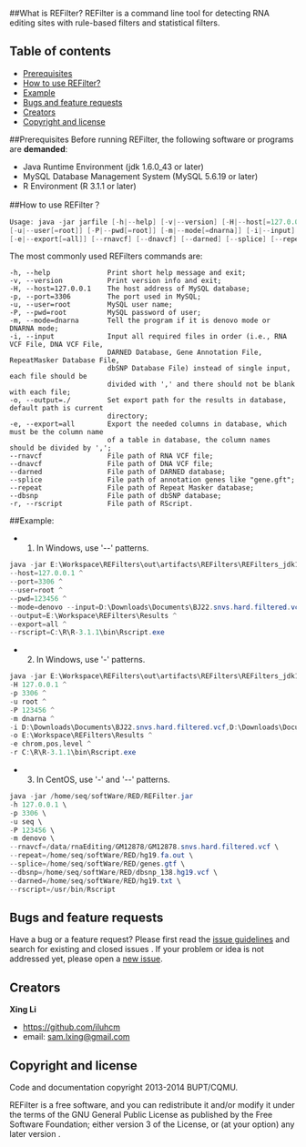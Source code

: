
##What is REFilter?
REFilter is a command line tool for detecting RNA editing sites with rule-based filters and statistical filters.

## Table of contents

 - [Prerequisites](#prerequisites)
 - [How to use REFilter?](#how-to-use-refilter)
 - [Example](#example)
 - [Bugs and feature requests](#bugs-and-feature-requests)
 - [Creators](#creators)
 - [Copyright and license](#copyright-and-license)

##Prerequisites
Before running REFilter, the following software or programs are **demanded**:

- Java Runtime Environment (jdk 1.6.0_43 or later)
- MySQL Database Management System (MySQL 5.6.19 or later)
- R Environment (R 3.1.1 or later)

##How to use REFilter？
```java 
Usage: java -jar jarfile [-h|--help] [-v|--version] [-H|--host[=127.0.0.1]] [-p|--port[=3306]]
[-u|--user[=root]] [-P|--pwd[=root]] [-m|--mode[=dnarna]] [-i|--input] [-o|--output[=./]] 
[-e|--export[=all]] [--rnavcf] [--dnavcf] [--darned] [--splice] [--repeat] [--dbsnp]
```

The most commonly used REFilters commands are:

    -h, --help              Print short help message and exit;
	-v, --version           Print version info and exit;
	-H, --host=127.0.0.1    The host address of MySQL database;
	-p, --port=3306         The port used in MySQL;
	-u, --user=root         MySQL user name;
    -P, --pwd=root          MySQL password of user;
	-m, --mode=dnarna       Tell the program if it is denovo mode or DNARNA mode;
	-i, --input             Input all required files in order (i.e., RNA VCF File, DNA VCF File,
	                        DARNED Database, Gene Annotation File, RepeatMasker Database File,
	                        dbSNP Database File) instead of single input, each file should be
	                        divided with ',' and there should not be blank with each file;
    -o, --output=./         Set export path for the results in database, default path is current
                            directory;
    -e, --export=all        Export the needed columns in database, which must be the column name 
                            of a table in database, the column names should be divided by ',';
    --rnavcf                File path of RNA VCF file;
    --dnavcf                File path of DNA VCF file;
    --darned                File path of DARNED database;
    --splice                File path of annotation genes like "gene.gft";
    --repeat                File path of Repeat Masker database;
    --dbsnp                 File path of dbSNP database;
    -r, --rscript           File path of RScript.
    
##Example:
* 1) In Windows, use '--' patterns.

```java
java -jar E:\Workspace\REFilters\out\artifacts\REFilters\REFilters_jdk1.6.0_43.jar ^
--host=127.0.0.1 ^
--port=3306 ^
--user=root ^
--pwd=123456 ^
--mode=denovo --input=D:\Downloads\Documents\BJ22.snvs.hard.filtered.vcf,D:\Downloads\Documents\hg19.txt,D:\Downloads\Documents\genes.gtf,D:\Downloads\Documents\hg19.fa.out,D:\Downloads\Documents\dbsnp_138.hg19.vcf ^
--output=E:\Workspace\REFilters\Results ^
--export=all ^
--rscript=C:\R\R-3.1.1\bin\Rscript.exe
```

* 2) In Windows, use '-' patterns.

```java
java -jar E:\Workspace\REFilters\out\artifacts\REFilters\REFilters_jdk1.6.0_43.jar ^
-H 127.0.0.1 ^
-p 3306 ^
-u root ^
-P 123456 ^
-m dnarna ^
-i D:\Downloads\Documents\BJ22.snvs.hard.filtered.vcf,D:\Downloads\Documents\BJ22_sites.hard.filtered.vcf,D:\Downloads\Documents\hg19.txt,D:\Downloads\Documents\genes.gtf,D:\Downloads\Documents\hg19.fa.out,D:\Downloads\Documents\dbsnp_138.hg19.vcf ^
-o E:\Workspace\REFilters\Results ^
-e chrom,pos,level ^
-r C:\R\R-3.1.1\bin\Rscript.exe
```

* 3) In CentOS, use '-' and '--' patterns.

```java
java -jar /home/seq/softWare/RED/REFilter.jar 
-h 127.0.0.1 \
-p 3306 \
-u seq \
-P 123456 \
-m denovo \
--rnavcf=/data/rnaEditing/GM12878/GM12878.snvs.hard.filtered.vcf \
--repeat=/home/seq/softWare/RED/hg19.fa.out \
--splice=/home/seq/softWare/RED/genes.gtf \
--dbsnp=/home/seq/softWare/RED/dbsnp_138.hg19.vcf \
--darned=/home/seq/softWare/RED/hg19.txt \
--rscript=/usr/bin/Rscript
```

## Bugs and feature requests

Have a bug or a feature request? Please first read the [issue guidelines](https://github.com/iluhcm/REFilter/issues) and search for existing and closed issues
. If your problem or idea is not addressed yet, please open a [new issue](https://github.com//iluhcm/REFilter/issues/new).

## Creators

**Xing Li**

- <https://github.com/iluhcm>
- email: <sam.lxing@gmail.com>

## Copyright and license

Code and documentation copyright 2013-2014 BUPT/CQMU. 

REFilter is a free software, and you can redistribute it and/or modify it under the terms of the GNU General Public License as published by the Free Software
Foundation; either version 3 of the License, or (at your option) any later version .